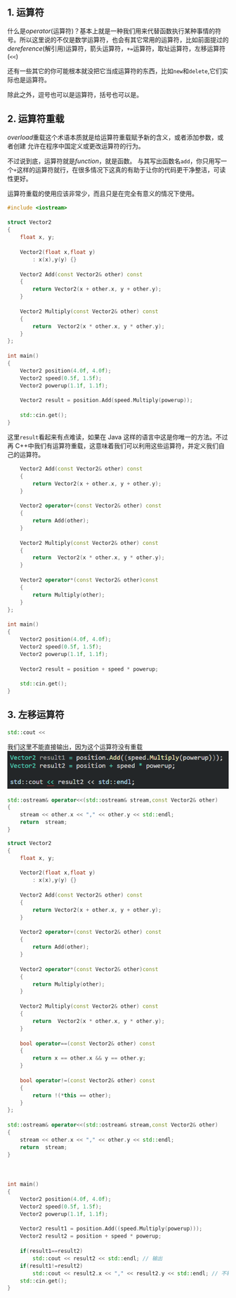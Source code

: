 ## 1. 运算符

什么是*operator*(运算符)？基本上就是一种我们用来代替函数执行某种事情的符号。所以这里说的不仅是数学运算符，也会有其它常用的运算符，比如前面提过的*dereference*(解引用)运算符，箭头运算符，`+=`运算符，取址运算符，左移运算符(`<<`)

还有一些其它的你可能根本就没把它当成运算符的东西，比如`new`和`delete`,它们实际也是运算符。

除此之外，逗号也可以是运算符，括号也可以是。

## 2. 运算符重载

*overload*重载这个术语本质就是给运算符重载赋予新的含义，或者添加参数，或者创建
允许在程序中国定义或更改运算符的行为。

不过说到底，运算符就是*function*，就是函数。
与其写出函数名`add`，你只用写一个`+`这样的运算符就行，在很多情况下这真的有助于让你的代码更干净整洁，可读性更好。

运算符重载的使用应该非常少，而且只是在完全有意义的情况下使用。

```cpp
#include <iostream>

struct Vector2
{
	float x, y;

	Vector2(float x,float y)
		: x(x),y(y) {}

	Vector2 Add(const Vector2& other) const
	{
		return Vector2(x + other.x, y + other.y);
	}

	Vector2 Multiply(const Vector2& other) const
	{
		return  Vector2(x * other.x, y * other.y);
	}
};

int main()
{
	Vector2 position(4.0f, 4.0f);
	Vector2 speed(0.5f, 1.5f);
	Vector2 powerup(1.1f, 1.1f);

	Vector2 result = position.Add(speed.Multiply(powerup));

	std::cin.get();
}
```

这里`result`看起来有点难读，如果在 Java 这样的语言中这是你唯一的方法。不过再 C++中我们有运算符重载，这意味着我们可以利用这些运算符，并定义我们自己的运算符。

```cpp
	Vector2 Add(const Vector2& other) const
	{
		return Vector2(x + other.x, y + other.y);
	}

	Vector2 operator+(const Vector2& other) const
	{
		return Add(other);
	}

	Vector2 Multiply(const Vector2& other) const
	{
		return  Vector2(x * other.x, y * other.y);
	}

	Vector2 operator*(const Vector2& other)const
	{
		return Multiply(other);
	}
};

int main()
{
	Vector2 position(4.0f, 4.0f);
	Vector2 speed(0.5f, 1.5f);
	Vector2 powerup(1.1f, 1.1f);

	Vector2 result = position + speed * powerup;

	std::cin.get();
}
```

## 3. 左移运算符

```cpp
std::cout <<
```

我们这里不能直接输出，因为这个运算符没有重载
![](./storage%20bag/Pasted%20image%2020230709144432.png)

```cpp
std::ostream& operator<<(std::ostream& stream,const Vector2& other)
{
	stream << other.x << "," << other.y << std::endl;
	return  stream;
}
```

```cpp
struct Vector2
{
	float x, y;

	Vector2(float x,float y)
		: x(x),y(y) {}

	Vector2 Add(const Vector2& other) const
	{
		return Vector2(x + other.x, y + other.y);
	}

	Vector2 operator+(const Vector2& other) const
	{
		return Add(other);
	}

	Vector2 operator*(const Vector2& other)const
	{
		return Multiply(other);
	}

	Vector2 Multiply(const Vector2& other) const
	{
		return  Vector2(x * other.x, y * other.y);
	}

	bool operator==(const Vector2& other) const
	{
		return x == other.x && y == other.y;
	}

	bool operator!=(const Vector2& other) const
	{
		return !(*this == other);
	}
};

std::ostream& operator<<(std::ostream& stream,const Vector2& other)
{
	stream << other.x << "," << other.y << std::endl;
	return  stream;
}



int main()
{
	Vector2 position(4.0f, 4.0f);
	Vector2 speed(0.5f, 1.5f);
	Vector2 powerup(1.1f, 1.1f);

	Vector2 result1 = position.Add((speed.Multiply(powerup)));
	Vector2 result2 = position + speed * powerup;

	if(result1==result2)
		std::cout << result2 << std::endl; // 输出
	if(result1!=result2)
		std::cout << result2.x << "," << result2.y << std::endl; // 不输出
	std::cin.get();
}
```
